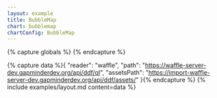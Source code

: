 ```yaml
---
layout: example
title: BubbleMap
chart: bubblemap
chartConfig: BubbleMap
---
```


{% capture globals %}
{% endcapture %}

{% capture data %}{
  "reader": "waffle",
  "path": "https://waffle-server-dev.gapminderdev.org/api/ddf/ql",
  "assetsPath": "https://import-waffle-server-dev.gapminderdev.org/api/ddf/assets/"
}{% endcapture %}
{% include examples/layout.md content=data %}